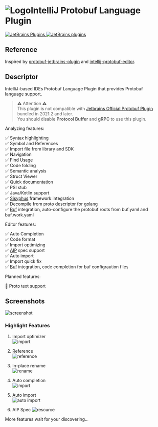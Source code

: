 # ![Logo](resources/logo.svg)IntelliJ Protobuf Language Plugin

[![JetBrains Plugins](https://img.shields.io/jetbrains/plugin/v/16422) ![JetBrains plugins](https://img.shields.io/jetbrains/plugin/d/16422)](https://plugins.jetbrains.com/plugin/16422-protobuf)

## Reference

Inspired by [protobuf-jetbrains-plugin](https://github.com/ksprojects/protobuf-jetbrains-plugin)
and [intellij-protobuf-editor](https://github.com/jvolkman/intellij-protobuf-editor).

## Descriptor

<!-- Plugin description -->
IntelliJ-based IDEs Protobuf Language Plugin that provides Protobuf language support.

> ⚠️ Attention ⚠️  
> This plugin is not compatible with [Jetbrains Official Protobuf Plugin](https://plugins.jetbrains.com/plugin/14004-protocol-buffers) bundled in 2021.2 and later.  
> You should disable **Protocol Buffer** and **gRPC** to use this plugin.

Analyzing features:

✅ Syntax highlighting  
✅ Symbol and References  
✅ Import file from library and SDK  
✅ Navigation  
✅ Find Usage  
✅ Code folding  
✅ Semantic analysis  
✅ Struct Viewer  
✅ Quick documentation  
✅ PSI stub  
✅ Java/Kotlin support  
✅ [Sisyphus](https://github.com/ButterCam/sisyphus) framework integration  
✅ Decompile from proto descriptor for golang  
✅ [Buf](https://buf.build) integration, auto-configure the protobuf roots from buf.yaml and buf.work.yaml

Editor features:

✅ Auto Completion  
✅ Code format  
✅ Import optimizing  
✅ [AIP](https://google.aip.dev/) spec support  
✅ Auto import  
✅ Import quick fix  
✅ [Buf](https://buf.build) integration, code completion for buf configraution files

<!-- Plugin description end -->

Planned features:

🙋 Proto text support  

## Screenshots

![screenshot](resources/screenshot.png)

### Highlight Features

1. Import optimizer  
   ![import](resources/import_optimizer.gif)

2. Reference  
   ![reference](resources/reference.gif)
   
3. In-place rename  
   ![rename](resources/rename.gif)

4. Auto completion  
   ![import](resources/import.gif)

5. Auto import  
   ![auto import](resources/auto_import.gif)
   
6. AIP Spec
   ![resource](resources/aip.gif)
   
More features wait for your discovering...
